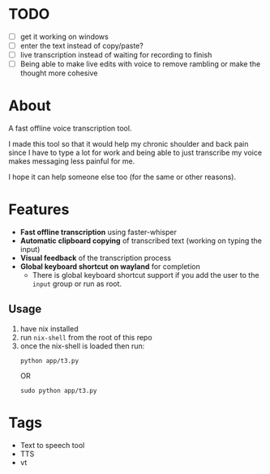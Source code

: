# TODO
- [ ] get it working on windows
- [ ] enter the text instead of copy/paste?
- [ ] live transcription instead of waiting for recording to finish
- [ ] Being able to make live edits with voice to remove rambling or make the thought more cohesive

# About
A fast offline voice transcription tool. 

I made this tool so that it would help my chronic shoulder and back pain since I have to type a lot for work and being able to just transcribe my voice makes messaging less painful for me.

I hope it can help someone else too (for the same or other reasons).

# Features
- **Fast offline transcription** using faster-whisper
- **Automatic clipboard copying** of transcribed text (working on typing the input)
- **Visual feedback** of the transcription process
- **Global keyboard shortcut on wayland** for completion 
    - There is global keyboard shortcut support if you add the user to the `input` group or run as root. 

## Usage
1. have nix installed
2. run `nix-shell` from the root of this repo 
3. once the nix-shell is loaded then run: 
    ```
    python app/t3.py
    ```
    OR
    ```
    sudo python app/t3.py
    ```



# Tags
- Text to speech tool
- TTS
- vt
